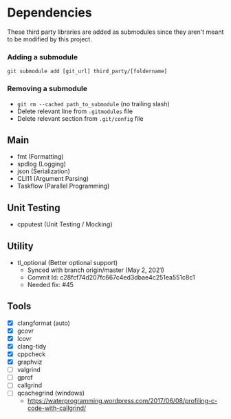 # Dependencies

These third party libraries are added as submodules since they aren't meant to be modified by this project.

### Adding a submodule

`git submodule add [git_url] third_party/[foldername]`

### Removing a submodule

- `git rm --cached path_to_submodule` (no trailing slash)
- Delete relevant line from `.gitmodules` file
- Delete relevant section from `.git/config` file

## Main

- fmt (Formatting)
- spdlog (Logging)
- json (Serialization)
- CLI11 (Argument Parsing)
- Taskflow (Parallel Programming)

## Unit Testing

- cpputest (Unit Testing / Mocking)

## Utility

- tl_optional (Better optional support)
  - Synced with branch origin/master (May 2, 2021)
  - Commit Id: c28fcf74d207fc667c4ed3dbae4c251ea551c8c1
  - Needed fix: #45

## Tools

- [x] clangformat (auto)
- [x] gcovr
- [x] lcovr
- [x] clang-tidy
- [x] cppcheck
- [x] graphviz
- [ ] valgrind
- [ ] gprof
- [ ] callgrind
- [ ] qcachegrind (windows)
  - https://waterprogramming.wordpress.com/2017/06/08/profiling-c-code-with-callgrind/
